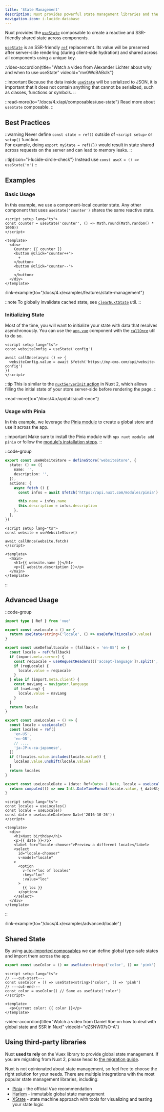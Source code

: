 ```yaml
---
title: 'State Management'
description: Nuxt provides powerful state management libraries and the useState composable to create a reactive and SSR-friendly shared state.
navigation.icon: i-lucide-database
---
```


Nuxt provides the [`useState`](/docs/4.x/api/composables/use-state) composable to create a reactive and SSR-friendly shared state across components.

[`useState`](/docs/4.x/api/composables/use-state) is an SSR-friendly [`ref`](https://vuejs.org/api/reactivity-core.html#ref) replacement. Its value will be preserved after server-side rendering (during client-side hydration) and shared across all components using a unique key.

:video-accordion{title="Watch a video from Alexander Lichter about why and when to use useState" videoId="mv0WcBABcIk"}

::important
Because the data inside [`useState`](/docs/4.x/api/composables/use-state) will be serialized to JSON, it is important that it does not contain anything that cannot be serialized, such as classes, functions or symbols.
::

::read-more{to="/docs/4.x/api/composables/use-state"}
Read more about `useState` composable.
::

## Best Practices

::warning
Never define `const state = ref()` outside of `<script setup>` or `setup()` function.<br>
For example, doing `export myState = ref({})` would result in state shared across requests on the server and can lead to memory leaks.
::

::tip{icon="i-lucide-circle-check"}
Instead use `const useX = () => useState('x')`
::

## Examples

### Basic Usage

In this example, we use a component-local counter state. Any other component that uses `useState('counter')` shares the same reactive state.

```vue twoslash [app/app.vue]
<script setup lang="ts">
const counter = useState('counter', () => Math.round(Math.random() * 1000))
</script>

<template>
  <div>
    Counter: {{ counter }}
    <button @click="counter++">
      +
    </button>
    <button @click="counter--">
      -
    </button>
  </div>
</template>
```

:link-example{to="/docs/4.x/examples/features/state-management"}

::note
To globally invalidate cached state, see [`clearNuxtState`](/docs/4.x/api/utils/clear-nuxt-state) util.
::

### Initializing State

Most of the time, you will want to initialize your state with data that resolves asynchronously. You can use the [`app.vue`](/docs/4.x/guide/directory-structure/app/app) component with the [`callOnce`](/docs/4.x/api/utils/call-once) util to do so.

```vue twoslash [app/app.vue]
<script setup lang="ts">
const websiteConfig = useState('config')

await callOnce(async () => {
  websiteConfig.value = await $fetch('https://my-cms.com/api/website-config')
})
</script>
```

::tip
This is similar to the [`nuxtServerInit` action](https://v2.nuxt.com/docs/directory-structure/store/#the-nuxtserverinit-action) in Nuxt 2, which allows filling the initial state of your store server-side before rendering the page.
::

:read-more{to="/docs/4.x/api/utils/call-once"}

### Usage with Pinia

In this example, we leverage the [Pinia module](/modules/pinia) to create a global store and use it across the app.

::important
Make sure to install the Pinia module with `npx nuxt module add pinia` or follow the [module's installation steps](https://pinia.vuejs.org/ssr/nuxt.html#Installation).
::

::code-group
```ts [app/stores/website.ts]
export const useWebsiteStore = defineStore('websiteStore', {
  state: () => ({
    name: '',
    description: '',
  }),
  actions: {
    async fetch () {
      const infos = await $fetch('https://api.nuxt.com/modules/pinia')

      this.name = infos.name
      this.description = infos.description
    },
  },
})
```
```vue [app/app.vue]
<script setup lang="ts">
const website = useWebsiteStore()

await callOnce(website.fetch)
</script>

<template>
  <main>
    <h1>{{ website.name }}</h1>
    <p>{{ website.description }}</p>
  </main>
</template>
```
::

## Advanced Usage

::code-group
```ts [app/composables/locale.ts]
import type { Ref } from 'vue'

export const useLocale = () => {
  return useState<string>('locale', () => useDefaultLocale().value)
}

export const useDefaultLocale = (fallback = 'en-US') => {
  const locale = ref(fallback)
  if (import.meta.server) {
    const reqLocale = useRequestHeaders()['accept-language']?.split(',')[0]
    if (reqLocale) {
      locale.value = reqLocale
    }
  } else if (import.meta.client) {
    const navLang = navigator.language
    if (navLang) {
      locale.value = navLang
    }
  }
  return locale
}

export const useLocales = () => {
  const locale = useLocale()
  const locales = ref([
    'en-US',
    'en-GB',
    // ...,
    'ja-JP-u-ca-japanese',
  ])
  if (!locales.value.includes(locale.value)) {
    locales.value.unshift(locale.value)
  }
  return locales
}

export const useLocaleDate = (date: Ref<Date> | Date, locale = useLocale()) => {
  return computed(() => new Intl.DateTimeFormat(locale.value, { dateStyle: 'full' }).format(unref(date)))
}
```

```vue [app/app.vue]
<script setup lang="ts">
const locales = useLocales()
const locale = useLocale()
const date = useLocaleDate(new Date('2016-10-26'))
</script>

<template>
  <div>
    <h1>Nuxt birthday</h1>
    <p>{{ date }}</p>
    <label for="locale-chooser">Preview a different locale</label>
    <select
      id="locale-chooser"
      v-model="locale"
    >
      <option
        v-for="loc of locales"
        :key="loc"
        :value="loc"
      >
        {{ loc }}
      </option>
    </select>
  </div>
</template>
```
::

:link-example{to="/docs/4.x/examples/advanced/locale"}

## Shared State

By using [auto-imported composables](/docs/4.x/guide/directory-structure/app/composables) we can define global type-safe states and import them across the app.

```ts twoslash [composables/states.ts]
export const useColor = () => useState<string>('color', () => 'pink')
```

```vue [app/app.vue]
<script setup lang="ts">
// ---cut-start---
const useColor = () => useState<string>('color', () => 'pink')
// ---cut-end---
const color = useColor() // Same as useState('color')
</script>

<template>
  <p>Current color: {{ color }}</p>
</template>
```

:video-accordion{title="Watch a video from Daniel Roe on how to deal with global state and SSR in Nuxt" videoId="dZSNW07sO-A"}

## Using third-party libraries

Nuxt **used to rely** on the Vuex library to provide global state management. If you are migrating from Nuxt 2, please head to [the migration guide](/docs/4.x/migration/configuration#vuex).

Nuxt is not opinionated about state management, so feel free to choose the right solution for your needs. There are multiple integrations with the most popular state management libraries, including:

- [Pinia](/modules/pinia) - the official Vue recommendation
- [Harlem](/modules/harlem) - immutable global state management
- [XState](/modules/xstate) - state machine approach with tools for visualizing and testing your state logic
